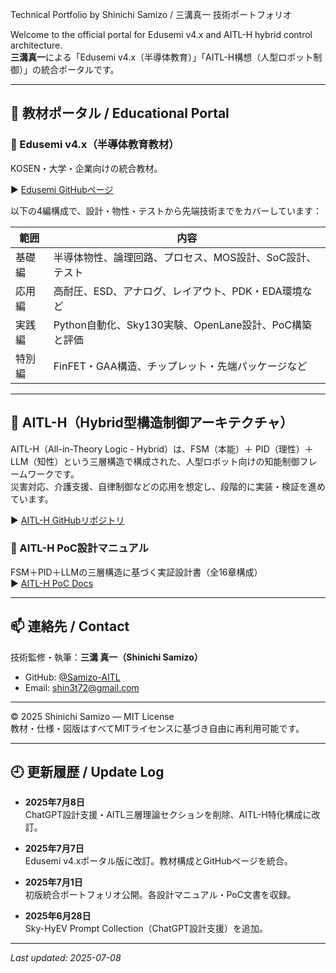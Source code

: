 Technical Portfolio by Shinichi Samizo / 三溝真一 技術ポートフォリオ

Welcome to the official portal for Edusemi v4.x and AITL-H hybrid control architecture.  
**三溝真一**による「Edusemi v4.x（半導体教育）」「AITL-H構想（人型ロボット制御）」の統合ポータルです。

---

## 🔗 教材ポータル / Educational Portal

### 📘 Edusemi v4.x（半導体教育教材）  
KOSEN・大学・企業向けの統合教材。

▶︎ [Edusemi GitHubページ](https://github.com/Samizo-AITL/Edusemi-v4x)

以下の4編構成で、設計・物性・テストから先端技術までをカバーしています：

| 範囲 | 内容 |
|------|------|
| 基礎編 | 半導体物性、論理回路、プロセス、MOS設計、SoC設計、テスト |
| 応用編 | 高耐圧、ESD、アナログ、レイアウト、PDK・EDA環境など |
| 実践編 | Python自動化、Sky130実験、OpenLane設計、PoC構築と評価 |
| 特別編 | FinFET・GAA構造、チップレット・先端パッケージなど |

---

## 🤖 AITL-H（Hybrid型構造制御アーキテクチャ）

AITL-H（All-in-Theory Logic - Hybrid）は、FSM（本能）＋ PID（理性）＋ LLM（知性）という三層構造で構成された、人型ロボット向けの知能制御フレームワークです。  
災害対応、介護支援、自律制御などの応用を想定し、段階的に実装・検証を進めています。

▶︎ [AITL-H GitHubリポジトリ](https://github.com/Samizo-AITL/AITL-H)

### 📘 AITL-H PoC設計マニュアル

FSM＋PID＋LLMの三層構造に基づく実証設計書（全16章構成）  
▶︎ [AITL-H PoC Docs](https://github.com/Samizo-AITL/AITL-H/tree/main/PoC/docs)

---

## 📫 連絡先 / Contact

技術監修・執筆：**三溝 真一（Shinichi Samizo）**  
- GitHub: [@Samizo-AITL](https://github.com/Samizo-AITL)  
- Email: shin3t72@gmail.com  

---

© 2025 Shinichi Samizo — MIT License  
教材・仕様・図版はすべてMITライセンスに基づき自由に再利用可能です。

---

## 🕘 更新履歴 / Update Log

- **2025年7月8日**  
  ChatGPT設計支援・AITL三層理論セクションを削除、AITL-H特化構成に改訂。

- **2025年7月7日**  
  Edusemi v4.xポータル版に改訂。教材構成とGitHubページを統合。

- **2025年7月1日**  
  初版統合ポートフォリオ公開。各設計マニュアル・PoC文書を収録。

- **2025年6月28日**  
  Sky-HyEV Prompt Collection（ChatGPT設計支援）を追加。

---

_Last updated: 2025-07-08_

